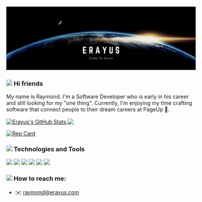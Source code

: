 [![Header](https://github.com/erayus/erayus/blob/main/Erayus's%20banner.png?raw=true "Header")](https://some-url.dev/)

### <img src="https://c.tenor.com/xS_t2ANBv9UAAAAi/elsalla.gifhttps://c.tenor.com/xS_t2ANBv9UAAAAi/elsalla.gif" width="30px"> Hi friends 

My name is Raymond. I'm a Software Developer who is early in his career and still looking for my "one thing". Currently, I'm enjoying my time crafting software that connect people to their dream careers at PageUp 🤘.

<a href="https://github.com/erayus/erayus">
  <img align="center" src="https://github-readme-stats.vercel.app/api?username=erayus&count_private=true&show_icons=true&theme=github_dark&line_height=27" alt="Erayus's GitHub Stats" />
</a>
<a href="https://github.com/erayus/erayus">
  <img align="center" src="https://github-readme-stats.vercel.app/api/top-langs/?username=erayus&theme=github_dark&langs_count=3" />
</a>

[![Rep Card](https://github-readme-stats.vercel.app/api/pin/?username=erayus&repo=LearnRaise&theme=github_dark)](https://github.com/erayus/LearnRaise)




### <img src="https://c.tenor.com/Pnb_hVWq2sgAAAAi/on-process-dig.gif" width="30px"> Technologies and Tools

<img src="https://img.shields.io/badge/code-typescript%20-blue?logo=typescript"> <img src="https://img.shields.io/badge/code-.NET-blue?logo=.NET"> <img src="https://img.shields.io/badge/code-react-blue?logo=react"> <img src="https://img.shields.io/badge/%E2%98%81%EF%B8%8Fcloud-aws services-orange"> <img src="https://img.shields.io/badge/cloud-cdk-orange"> <img src="https://img.shields.io/badge/cloud-cdk-orange">



###  <img src="https://c.tenor.com/TjPNxLu9KCYAAAAi/loof-and-timmy-trex.gif" width="30px"> How to reach me:
- ✉️ raymond@erayus.com





<!--
**erayus/erayus** is a ✨ _special_ ✨ repository because its `README.md` (this file) appears on your GitHub profile.

Here are some ideas to get you started:

- 🔭 I’m currently working on ...
- 🌱 I’m currently learning ...
- 👯 I’m looking to collaborate on ...
- 🤔 I’m looking for help with ...
- 💬 Ask me about ...
- 📫 How to reach me: ...
- 😄 Pronouns: ...
- ⚡ Fun fact: ...
-->
